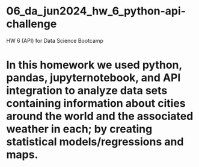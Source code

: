 # 06_da_jun2024_hw_6_python-api-challenge
HW 6 (API) for Data Science Bootcamp

# In this homework we used python, pandas, jupyternotebook, and API integration to analyze data sets containing information about cities around the world and the associated weather in each; by creating statistical models/regressions and maps. 
